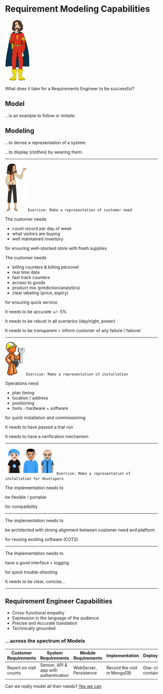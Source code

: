 # Requirement Modeling Capabilities

![REbefore](images/engineer-before.png "RE-puzzled")

What does it take for a Requirements Engineer to be successful?

## Model

...is an example to follow or imitate.

## Modeling

...to devise a representation of a system.

...to display (clothes) by wearing them.

---

![storeowner](images/store-owner.png "store-owner")
`Exercise: Make a representation of customer need`

The customer needs 
- count record per day of week
- what visitors are buying
- well maintained inventory

for ensuring well-stocked store with fresh supplies

The customer needs 

- billing counters & billing personel
- real time data
- fast track counters
- access to goods
- product mix (prediction/analytics)
- clear labeling (price, expiry)

for ensuring quick service

It needs to be accurate +/- 5%

It needs to be robust in all scenarios (day/night, power)

It needs to be transparent = inform customer of any failure / failover


---

![operations](images/operations.png)
`Exercise: Make a representation of installation`

Operations need 

- plan timing
- location / address
- positioning
- tools - hardware + software


for quick installation and commissioning

It needs to have passed a trial run

It needs to have a verification mechanism





---

![developers](images/developers.png)
`Exercise: Make a representation of installation for developers`

The implementation needs to 

be flexible / portable 

for compatibility

---

The implementation needs to 

be architected with strong alignment between customer need and platform 

for reusing existing software (COTS)

---

The implementation needs to 

have a good interface + logging

for quick trouble-shooting

It needs to be clear, concise...

---

## Requirement Engineer Capabilities

- Cross-functional empathy
- Expression in the language of the audience
- Precise and Accurate translation
- Technically grounded

### ...across the spectrum of Models

<!-- markdownlint-disable MD013 -->

Customer Requirements | System Requirements | Module Requirements | Implementation | Deployment
---|---|---|---|---
Report on visit counts | Sensor, API & app with authentication | WebServer, Persistence | Record the visit in MongoDB | One-click container

Can we really model all their needs? [Yes we can](modeling-needs-analogy-structure.md)
